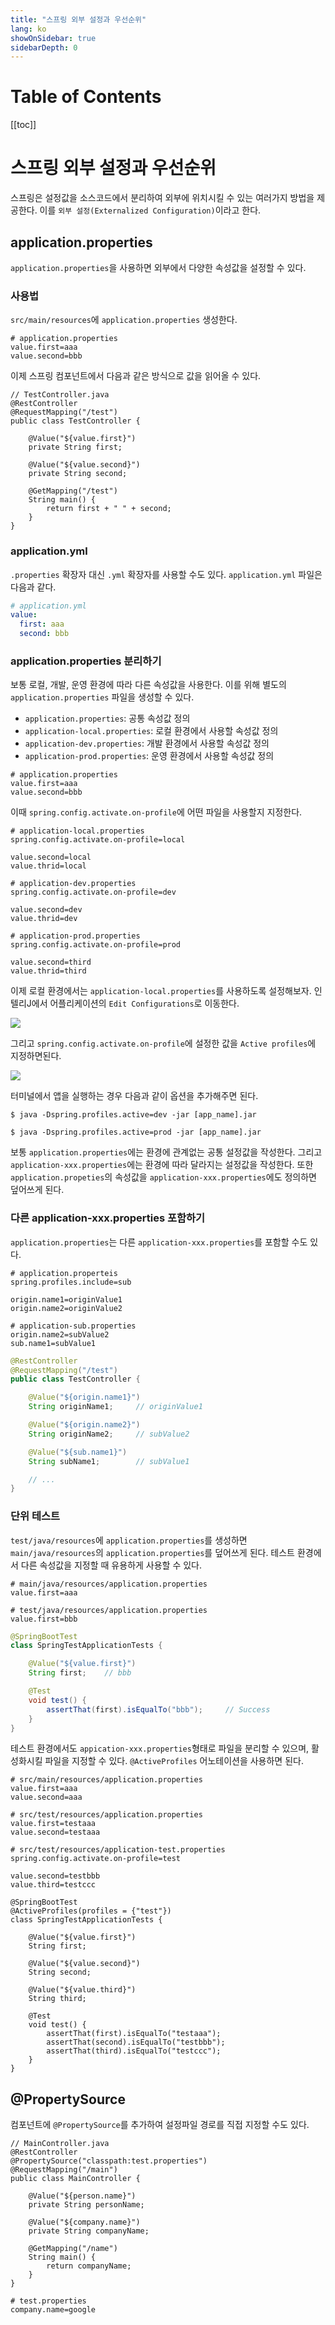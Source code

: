```yaml
---
title: "스프링 외부 설정과 우선순위"
lang: ko
showOnSidebar: true
sidebarDepth: 0
---
```


# Table of Contents
[[toc]]

# 스프링 외부 설정과 우선순위
스프링은 설정값을 소스코드에서 분리하여 외부에 위치시킬 수 있는 여러가지 방법을 제공한다. 이를 `외부 설정(Externalized Configuration)`이라고 한다.

## application.properties
`application.properties`을 사용하면 외부에서 다양한 속성값을 설정할 수 있다.

### 사용법
`src/main/resources`에 `application.properties` 생성한다.
``` properties
# application.properties
value.first=aaa
value.second=bbb
```
이제 스프링 컴포넌트에서 다음과 같은 방식으로 값을 읽어올 수 있다.
``` java{6,7,9,10}
// TestController.java
@RestController
@RequestMapping("/test")
public class TestController {

    @Value("${value.first}")
    private String first;

    @Value("${value.second}")
    private String second;

    @GetMapping("/test")
    String main() {
        return first + " " + second;
    }
}
```
### application.yml
`.properties` 확장자 대신 `.yml` 확장자를 사용할 수도 있다. `application.yml` 파일은 다음과 같다.
``` yml
# application.yml
value:
  first: aaa
  second: bbb
```

### application.properties 분리하기
보통 로컬, 개발, 운영 환경에 따라 다른 속성값을 사용한다. 이를 위해 별도의 `application.properties` 파일을 생성할 수 있다. 
- `application.properties`: 공통 속성값 정의
- `application-local.properties`: 로컬 환경에서 사용할 속성값 정의
- `application-dev.properties`: 개발 환경에서 사용할 속성값 정의
- `application-prod.properties`: 운영 환경에서 사용할 속성값 정의

``` properties
# application.properties
value.first=aaa
value.second=bbb
```

이때 `spring.config.activate.on-profile`에 어떤 파일을 사용할지 지정한다.

``` properties{2}
# application-local.properties
spring.config.activate.on-profile=local

value.second=local
value.thrid=local
```
``` properties{2}
# application-dev.properties
spring.config.activate.on-profile=dev

value.second=dev
value.thrid=dev
```
``` properties{2}
# application-prod.properties
spring.config.activate.on-profile=prod

value.second=third
value.thrid=third
```


이제 로컬 환경에서는 `application-local.properties`를 사용하도록 설정해보자. 인텔리J에서 어플리케이션의 `Edit Configurations`로 이동한다.

![](./220323_properties_priority/1.png)

그리고 `spring.config.activate.on-profile`에 설정한 값을  `Active profiles`에 지정하면된다.

![](./220323_properties_priority/2.png)

터미널에서 앱을 실행하는 경우 다음과 같이 옵션을 추가해주면 된다.
``` shellsession
$ java -Dspring.profiles.active=dev -jar [app_name].jar
```
``` shellsession
$ java -Dspring.profiles.active=prod -jar [app_name].jar
```

보통 `application.properties`에는 환경에 관계없는 공통 설정값을 작성한다. 그리고 `application-xxx.properties`에는 환경에 따라 달라지는 설정값을 작성한다. 또한 `application.propeties`의 속성값을 `application-xxx.properties`에도 정의하면 덮어쓰게 된다.

### 다른 application-xxx.properties 포함하기
`application.properties`는 다른 `application-xxx.properties`를 포함할 수도 있다.

``` properties{2}
# application.properteis
spring.profiles.include=sub

origin.name1=originValue1
origin.name2=originValue2
```
``` properties
# application-sub.properties
origin.name2=subValue2
sub.name1=subValue1
```
``` java
@RestController
@RequestMapping("/test")
public class TestController {

    @Value("${origin.name1}")
    String originName1;     // originValue1

    @Value("${origin.name2}")
    String originName2;     // subValue2

    @Value("${sub.name1}")
    String subName1;        // subValue1

    // ...
}

```



### 단위 테스트
`test/java/resources`에 `application.properties`를 생성하면 `main/java/resources`의 `application.properties`를 덮어쓰게 된다. 테스트 환경에서 다른 속성값을 지정할 때 유용하게 사용할 수 있다.
``` properties
# main/java/resources/application.properties
value.first=aaa
```
``` properties
# test/java/resources/application.properties
value.first=bbb
```
``` java
@SpringBootTest
class SpringTestApplicationTests {

    @Value("${value.first}")
    String first;    // bbb

    @Test
    void test() {
        assertThat(first).isEqualTo("bbb");     // Success
    }
}
```

테스트 환경에서도 `appication-xxx.properties`형태로 파일을 분리할 수 있으며, 활성화시킬 파일을 지정할 수 있다. `@ActiveProfiles` 어노테이션을 사용하면 된다.
``` properties
# src/main/resources/application.properties
value.first=aaa
value.second=aaa
```
``` properties
# src/test/resources/application.properties
value.first=testaaa
value.second=testaaa
```
``` properties
# src/test/resources/application-test.properties
spring.config.activate.on-profile=test

value.second=testbbb
value.third=testccc
```

``` java{2}
@SpringBootTest
@ActiveProfiles(profiles = {"test"})
class SpringTestApplicationTests {

    @Value("${value.first}")
    String first;

    @Value("${value.second}")
    String second;

    @Value("${value.third}")
    String third;

    @Test
    void test() {
        assertThat(first).isEqualTo("testaaa");
        assertThat(second).isEqualTo("testbbb");
        assertThat(third).isEqualTo("testccc");
    }
}
```

## @PropertySource
컴포넌트에 `@PropertySource`를 추가하여 설정파일 경로를 직접 지정할 수도 있다.
``` java{3,10-11}
// MainController.java
@RestController
@PropertySource("classpath:test.properties")
@RequestMapping("/main")
public class MainController {

    @Value("${person.name}")
    private String personName;

    @Value("${company.name}")
    private String companyName;

    @GetMapping("/name")
    String main() {
        return companyName;
    }
}
```
``` properties
# test.properties
company.name=google
```